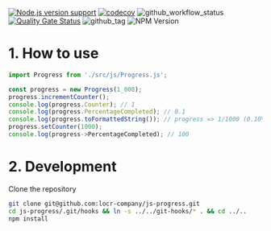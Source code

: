 [![Node.js version support][shield-node]][info-node]
[![codecov](https://codecov.io/gh/locr-company/js-progress/graph/badge.svg?token=1Y2x4xM8Or)](https://codecov.io/gh/locr-company/js-progress)
![github_workflow_status](https://img.shields.io/github/actions/workflow/status/locr-company/js-progress/node.js.yml)
[![Quality Gate Status](https://sonarcloud.io/api/project_badges/measure?project=locr-company_js-progress&metric=alert_status)](https://sonarcloud.io/summary/new_code?id=locr-company_js-progress)
![github_tag](https://img.shields.io/github/v/tag/locr-company/js-progress)
![NPM Version](https://img.shields.io/npm/v/%40locr-company%2Fprogress)

# 1. How to use

```js
import Progress from './src/js/Progress.js';

const progress = new Progress(1_000);
progress.incrementCounter();
console.log(progress.Counter); // 1
console.log(progress.PercentageCompleted); // 0.1
console.log(progress.toFormattedString()); // progress => 1/1000 (0.10%); elapsed: 00:00:01; ete: 00:16:39; eta: 2021-10-10 20:00:01
progress.setCounter(1000);
console.log(progress->PercentageCompleted); // 100
```

# 2. Development

Clone the repository

```bash
git clone git@github.com:locr-company/js-progress.git
cd js-progress/.git/hooks && ln -s ../../git-hooks/* . && cd ../..
npm install
```

[info-node]: package.json
[shield-node]: https://img.shields.io/node/v/@locr-company/progress.svg
